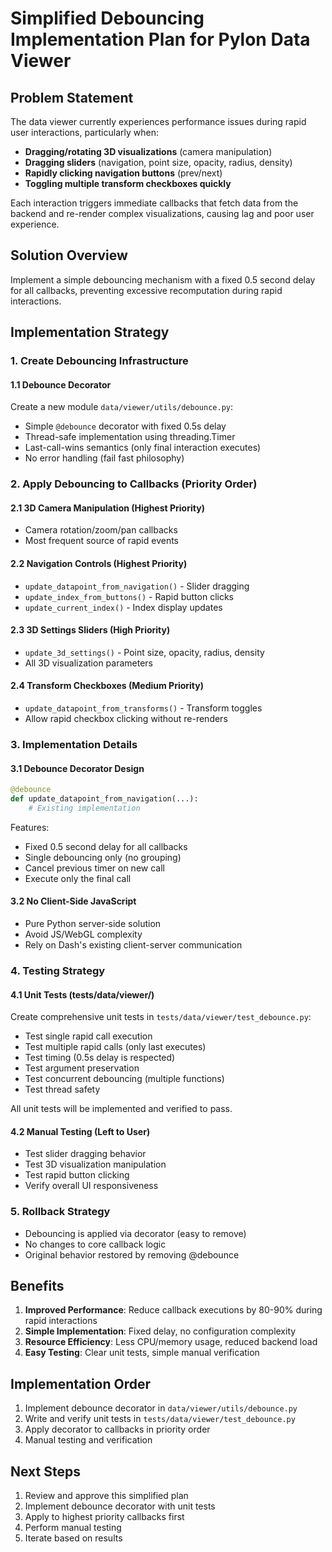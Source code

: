 # Simplified Debouncing Implementation Plan for Pylon Data Viewer

## Problem Statement
The data viewer currently experiences performance issues during rapid user interactions, particularly when:
- **Dragging/rotating 3D visualizations** (camera manipulation)
- **Dragging sliders** (navigation, point size, opacity, radius, density)
- **Rapidly clicking navigation buttons** (prev/next)
- **Toggling multiple transform checkboxes quickly**

Each interaction triggers immediate callbacks that fetch data from the backend and re-render complex visualizations, causing lag and poor user experience.

## Solution Overview
Implement a simple debouncing mechanism with a fixed 0.5 second delay for all callbacks, preventing excessive recomputation during rapid interactions.

## Implementation Strategy

### 1. Create Debouncing Infrastructure

#### 1.1 Debounce Decorator
Create a new module `data/viewer/utils/debounce.py`:
- Simple `@debounce` decorator with fixed 0.5s delay
- Thread-safe implementation using threading.Timer
- Last-call-wins semantics (only final interaction executes)
- No error handling (fail fast philosophy)

### 2. Apply Debouncing to Callbacks (Priority Order)

#### 2.1 3D Camera Manipulation (Highest Priority)
- Camera rotation/zoom/pan callbacks
- Most frequent source of rapid events

#### 2.2 Navigation Controls (Highest Priority)
- `update_datapoint_from_navigation()` - Slider dragging
- `update_index_from_buttons()` - Rapid button clicks
- `update_current_index()` - Index display updates

#### 2.3 3D Settings Sliders (High Priority)
- `update_3d_settings()` - Point size, opacity, radius, density
- All 3D visualization parameters

#### 2.4 Transform Checkboxes (Medium Priority)
- `update_datapoint_from_transforms()` - Transform toggles
- Allow rapid checkbox clicking without re-renders

### 3. Implementation Details

#### 3.1 Debounce Decorator Design
```python
@debounce
def update_datapoint_from_navigation(...):
    # Existing implementation
```

Features:
- Fixed 0.5 second delay for all callbacks
- Single debouncing only (no grouping)
- Cancel previous timer on new call
- Execute only the final call

#### 3.2 No Client-Side JavaScript
- Pure Python server-side solution
- Avoid JS/WebGL complexity
- Rely on Dash's existing client-server communication

### 4. Testing Strategy

#### 4.1 Unit Tests (tests/data/viewer/)
Create comprehensive unit tests in `tests/data/viewer/test_debounce.py`:
- Test single rapid call execution
- Test multiple rapid calls (only last executes)
- Test timing (0.5s delay is respected)
- Test argument preservation
- Test concurrent debouncing (multiple functions)
- Test thread safety

All unit tests will be implemented and verified to pass.

#### 4.2 Manual Testing (Left to User)
- Test slider dragging behavior
- Test 3D visualization manipulation
- Test rapid button clicking
- Verify overall UI responsiveness

### 5. Rollback Strategy
- Debouncing is applied via decorator (easy to remove)
- No changes to core callback logic
- Original behavior restored by removing @debounce

## Benefits
1. **Improved Performance**: Reduce callback executions by 80-90% during rapid interactions
2. **Simple Implementation**: Fixed delay, no configuration complexity
3. **Resource Efficiency**: Less CPU/memory usage, reduced backend load
4. **Easy Testing**: Clear unit tests, simple manual verification

## Implementation Order
1. Implement debounce decorator in `data/viewer/utils/debounce.py`
2. Write and verify unit tests in `tests/data/viewer/test_debounce.py`
3. Apply decorator to callbacks in priority order
4. Manual testing and verification

## Next Steps
1. Review and approve this simplified plan
2. Implement debounce decorator with unit tests
3. Apply to highest priority callbacks first
4. Perform manual testing
5. Iterate based on results
